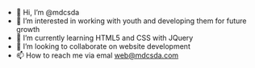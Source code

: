 - 👋 Hi, I’m @mdcsda
- 👀 I’m interested in working with youth and developing them for future growth
- 🌱 I’m currently learning HTML5 and CSS with JQuery
- 💞️ I’m looking to collaborate on website development
- 📫 How to reach me via emal web@mdcsda.com

<!---
mdcsda/mdcsda is a ✨ special ✨ repository because its `README.md` (this file) appears on your GitHub profile.
You can click the Preview link to take a look at your changes.
--->
